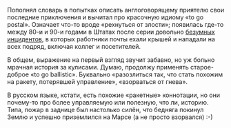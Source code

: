 ﻿Пополнял словарь в попытках описать англоговорящему приятелю свои последние приключения и вычитал про красочную идиому «to go postal». Означает что-то вроде «рехнуться от злости»; появилась где-то между 80-и и 90-и годами в Штатах после серии довольно [безумных инцидентов](https://ru.wikipedia.org/wiki/Going_postal), в которых работники почты ехали крышей и нападали на всех подряд, включая коллег и посетителей.

В общем, выражение на первый взгляд звучит забавно, но уж больно мрачная история за кулисами. Думаю, продолжу применять старое-доброе «to go ballistic». Буквально «разозлиться так, что стать похожим на ракету, потерявшей управление», «взорваться от гнева». 

В русском языке, кстати, есть похожие «ракетные» коннотации, но они почему-то про более управляемую или полезную, что ли, историю. Типа, пожар в заднице был настолько силён, что бедняга покинул Землю и успешно приземлился на Марсе (а не просто взорвался) :-)

